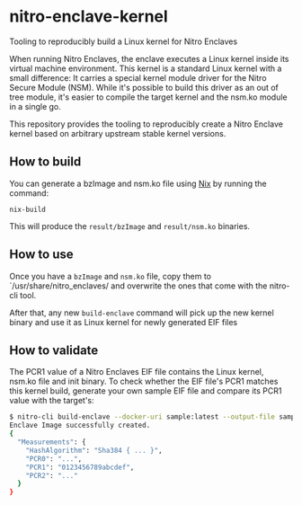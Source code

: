 # nitro-enclave-kernel
Tooling to reproducibly build a Linux kernel for Nitro Enclaves

When running Nitro Enclaves, the enclave executes a Linux kernel inside
its virtual machine environment. This kernel is a standard Linux kernel
with a small difference: It carries a special kernel module driver for
the Nitro Secure Module (NSM). While it's possible to build this driver
as an out of tree module, it's easier to compile the target kernel and
the nsm.ko module in a single go.

This repository provides the tooling to reproducibly create a Nitro
Enclave kernel based on arbitrary upstream stable kernel versions.

## How to build

You can generate a bzImage and nsm.ko file using [Nix](https://nixos.org/download.html)
by running the command:

```
nix-build
```

This will produce the `result/bzImage` and `result/nsm.ko` binaries.

## How to use

Once you have a `bzImage` and `nsm.ko` file, copy them to
`/usr/share/nitro_enclaves/ and overwrite the ones that come with the
nitro-cli tool.

After that, any new `build-enclave` command will pick up the new kernel
binary and use it as Linux kernel for newly generated EIF files

## How to validate

The PCR1 value of a Nitro Enclaves EIF file contains the Linux kernel,
nsm.ko file and init binary. To check whether the EIF file's PCR1 matches
this kernel build, generate your own sample EIF file and compare its PCR1
value with the target's:

```sh
$ nitro-cli build-enclave --docker-uri sample:latest --output-file sample.eif
Enclave Image successfully created.
{
  "Measurements": {
    "HashAlgorithm": "Sha384 { ... }",
    "PCR0": "...",
    "PCR1": "0123456789abcdef",
    "PCR2": "..."
  }
}
```
